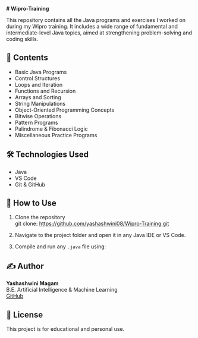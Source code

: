 
**﻿# Wipro-Training**


This repository contains all the Java programs and exercises I worked on during my Wipro training. It includes a wide range of fundamental and intermediate-level Java topics, aimed at strengthening problem-solving and coding skills.

## 📁 Contents

- Basic Java Programs
- Control Structures
- Loops and Iteration
- Functions and Recursion
- Arrays and Sorting
- String Manipulations
- Object-Oriented Programming Concepts
- Bitwise Operations
- Pattern Programs
- Palindrome & Fibonacci Logic
- Miscellaneous Practice Programs

## 🛠️ Technologies Used

- Java
- VS Code
- Git & GitHub

## 📌 How to Use

1. Clone the repository  
git clone: https://github.com/yashashwini08/Wipro-Training.git

2. Navigate to the project folder and open it in any Java IDE or VS Code.

3. Compile and run any `.java` file using:

## ✍️ Author

**Yashashwini Magam**  
B.E. Artificial Intelligence & Machine Learning  
[GitHub](https://github.com/yashashwini08)

## 📄 License

This project is for educational and personal use.
